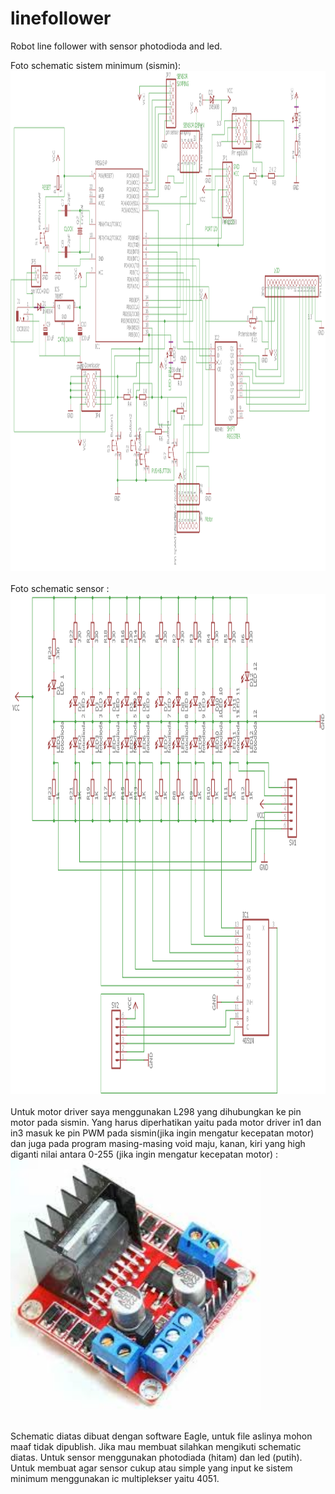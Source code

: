 # linefollower
Robot line follower with sensor photodioda and led. <br>

Foto schematic sistem minimum (sismin): <br>
<img src="/image/SisminSCH.png" width="800" height="800"> <br><br>
Foto schematic sensor : <br>
<img src="/image/SensorSCH.png" width="800" height="800"> <br><br>
Untuk motor driver saya menggunakan L298 yang dihubungkan ke pin motor pada sismin. Yang harus diperhatikan yaitu pada motor driver in1 dan in3 masuk ke pin PWM pada sismin(jika ingin mengatur kecepatan motor) dan juga pada program masing-masing void maju, kanan, kiri yang high diganti nilai antara 0-255 (jika ingin mengatur kecepatan motor) : <br>
<img src="/image/motordriver.jpg" width="400" height="400"> <br><br>

Schematic diatas dibuat dengan software Eagle, untuk file aslinya mohon maaf tidak dipublish. Jika mau membuat silahkan mengikuti schematic diatas. Untuk sensor menggunakan photodiada (hitam) dan led (putih). Untuk membuat agar sensor cukup atau simple yang input ke sistem minimum menggunakan ic multiplekser yaitu 4051. 
	



